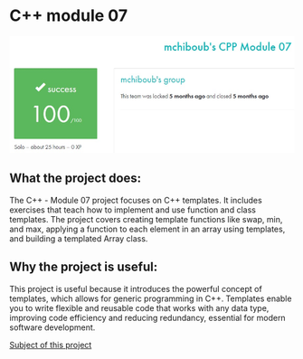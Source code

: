 # C++ module 07 #

![My result on this project](result.jpg)

## What the project does: ##
The C++ - Module 07 project focuses on C++ templates. It includes exercises that teach how to implement and use function and class templates. The project covers creating template functions like swap, min, and max, applying a function to each element in an array using templates, and building a templated Array class.

## Why the project is useful: ##
This project is useful because it introduces the powerful concept of templates, which allows for generic programming in C++. Templates enable you to write flexible and reusable code that works with any data type, improving code efficiency and reducing redundancy, essential for modern software development.

[Subject of this project](en.subject.pdf)
